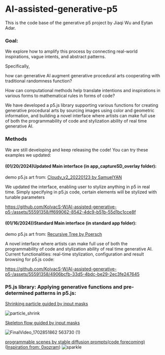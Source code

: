# AI-assisted-generative-p5

This is the code base of the generative p5 project by Jiaqi Wu and Eytan Adar.

### Goal:
We explore how to amplify this process by connecting real-world inspirations, vague intents, and abstract patterns. 

Specifically, 

how can generative AI augment generative procedural arts cooperating with traditional randomness
function? 

How can computational methods help translate intentions and inspirations in various forms to mathematical rules in forms of code? 

We have developed a p5.js library supporting various functions for creating generative procedural arts by sourcing images using color and geometric information, and building a novel interface where artists can make full use of both the
programmability of code and stylization ability of real time generative AI.

### Methods
We are still developing and keep releasing the code! You can try these examples we updated:

#### (01/20/2024)Updated Main interface (in app_captureSD_overlay folder): 
demo p5.js art from: [Cloudy_v2_20220123 by SamuelYAN](https://openprocessing.org/sketch/1452002)

We updated the interface, enabling user to stylize anything in p5 in real time. Simply specifying in p5.js code, certain elements will be stylized with tunable parameters

https://github.com/KolvacS-W/AI-assisted-generative-p5-/assets/55591358/ff699062-8542-4dc9-b51b-55d1bc1cce8f



#### (01/16/2024))Standard Main interface (in standard app folder): 
demo p5.js art from: [Recursive Tree by Poersch](https://openprocessing.org/sketch/90192)

A novel interface where artists can make full use of both the programmability of code and stylization ability of real time generative AI.
Current functionalities: real-time stylization, configuration and result browsing for p5.js code:

https://github.com/KolvacS-W/AI-assisted-generative-p5-/assets/55591358/4906bcfb-33d5-4bdc-be29-2ec3fe247645

### P5.js library: Applying generative functions and pre-determined patterns in p5.js:
[Shrinking particle guided by input masks](https://editor.p5js.org/wujiaq/sketches/pZSMb4Jxv)

![particle_shrink](https://github.com/KolvacS-W/AI-assisted-generative-p5-/assets/55591358/cb829cc9-3475-4f7c-a0c9-cca79b2d59e8)



[Skeleton flow guided by input masks](https://editor.p5js.org/wujiaq/sketches/5BG9YMHaN)

![FinalVideo_1702851862 563730 (1)](https://github.com/KolvacS-W/AI-assisted-generative-p5-/assets/55591358/d3fe2ec4-49ac-4cbb-8a37-445839adf5c3)


[programmable scenes by stable diffusion prompts(code forecoming)]()
([Inspiration from: 0xozram](https://openprocessing.org/sketch/1790022))
![sparkle](https://github.com/KolvacS-W/AI-assisted-generative-p5-/assets/55591358/cd7240ae-aab3-4bc9-ad2a-49a665955185)
